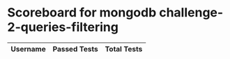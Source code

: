 # Scoreboard for mongodb challenge-2-queries-filtering

| Username   | Passed Tests | Total Tests |
|------------|--------------|-------------|
